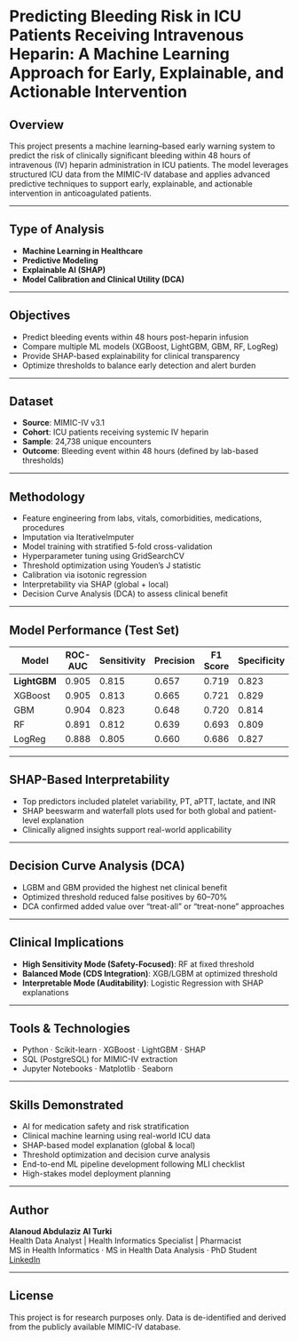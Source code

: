 # Predicting Bleeding Risk in ICU Patients Receiving Intravenous Heparin: A Machine Learning Approach for Early, Explainable, and Actionable Intervention


## Overview

This project presents a machine learning–based early warning system to predict the risk of clinically significant bleeding within 48 hours of intravenous (IV) heparin administration in ICU patients. The model leverages structured ICU data from the MIMIC-IV database and applies advanced predictive techniques to support early, explainable, and actionable intervention in anticoagulated patients.

---

## Type of Analysis

- **Machine Learning in Healthcare**
- **Predictive Modeling**
- **Explainable AI (SHAP)**
- **Model Calibration and Clinical Utility (DCA)**

---

## Objectives

- Predict bleeding events within 48 hours post-heparin infusion  
- Compare multiple ML models (XGBoost, LightGBM, GBM, RF, LogReg)  
- Provide SHAP-based explainability for clinical transparency  
- Optimize thresholds to balance early detection and alert burden

---

## Dataset

- **Source**: MIMIC-IV v3.1  
- **Cohort**: ICU patients receiving systemic IV heparin  
- **Sample**: 24,738 unique encounters  
- **Outcome**: Bleeding event within 48 hours (defined by lab-based thresholds)

---

## Methodology

- Feature engineering from labs, vitals, comorbidities, medications, procedures  
- Imputation via IterativeImputer  
- Model training with stratified 5-fold cross-validation  
- Hyperparameter tuning using GridSearchCV  
- Threshold optimization using Youden’s J statistic  
- Calibration via isotonic regression  
- Interpretability via SHAP (global + local)  
- Decision Curve Analysis (DCA) to assess clinical benefit

---

## Model Performance (Test Set)

| Model     | ROC-AUC | Sensitivity | Precision | F1 Score | Specificity |
|-----------|---------|-------------|-----------|----------|-------------|
| **LightGBM** | 0.905   | 0.815       | 0.657     | 0.719    | 0.823       |
| XGBoost   | 0.905   | 0.813       | 0.665     | 0.721    | 0.829       |
| GBM       | 0.904   | 0.823       | 0.648     | 0.720    | 0.814       |
| RF        | 0.891   | 0.812       | 0.639     | 0.693    | 0.809       |
| LogReg    | 0.888   | 0.805       | 0.660     | 0.686    | 0.827       |

---

## SHAP-Based Interpretability

- Top predictors included platelet variability, PT, aPTT, lactate, and INR  
- SHAP beeswarm and waterfall plots used for both global and patient-level explanation  
- Clinically aligned insights support real-world applicability

---

## Decision Curve Analysis (DCA)

- LGBM and GBM provided the highest net clinical benefit  
- Optimized threshold reduced false positives by 60–70%  
- DCA confirmed added value over “treat-all” or “treat-none” approaches

---

## Clinical Implications

- **High Sensitivity Mode (Safety-Focused)**: RF at fixed threshold  
- **Balanced Mode (CDS Integration)**: XGB/LGBM at optimized threshold  
- **Interpretable Mode (Auditability)**: Logistic Regression with SHAP explanations

---

## Tools & Technologies

- Python · Scikit-learn · XGBoost · LightGBM · SHAP  
- SQL (PostgreSQL) for MIMIC-IV extraction  
- Jupyter Notebooks · Matplotlib · Seaborn

---

## Skills Demonstrated

- AI for medication safety and risk stratification  
- Clinical machine learning using real-world ICU data  
- SHAP-based model explanation (global & local)  
- Threshold optimization and decision curve analysis  
- End-to-end ML pipeline development following MLI checklist  
- High-stakes model deployment planning

---

## Author

**Alanoud Abdulaziz Al Turki**  
Health Data Analyst | Health Informatics Specialist | Pharmacist  
MS in Health Informatics · MS in Health Data Analysis · PhD Student  
[LinkedIn](https://www.linkedin.com/in/alanoud-alturki-5601b2b5)

---

## License

This project is for research purposes only. Data is de-identified and derived from the publicly available MIMIC-IV database. 
